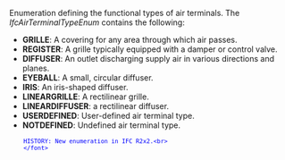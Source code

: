 ﻿Enumeration defining the functional types of air terminals. The _IfcAirTerminalTypeEnum_ contains the following:

* **GRILLE**: A covering for any area through which air passes.
* **REGISTER**: A grille typically equipped with a damper or control valve.
* **DIFFUSER**: An outlet discharging supply air in various directions and planes.
* **EYEBALL**: A small, circular diffuser.
* **IRIS**: An iris-shaped diffuser.
* **LINEARGRILLE**: A rectilinear grille.
* **LINEARDIFFUSER**: a rectilinear diffuser.
* **USERDEFINED**: User-defined air terminal type.
* **NOTDEFINED**: Undefined air terminal type.

> <font color="#0000ff" size="-1">
    	HISTORY: New enumeration in IFC R2x2.<br>
    	</font>
